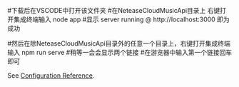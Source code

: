 #下载后在VSCODE中打开该文件夹
#在NeteaseCloudMusicApi目录上 右键打开集成终端输入
node app
#显示  server running @ http://localhost:3000  即为成功

#然后在除NeteaseCloudMusicApi目录外的任意一个目录上，右键打开集成终端输入
npm run serve
#稍等一会会显示两个链接
#在游览器中输入第一个链接回车即可

See [Configuration Reference](https://cli.vuejs.org/config/).
